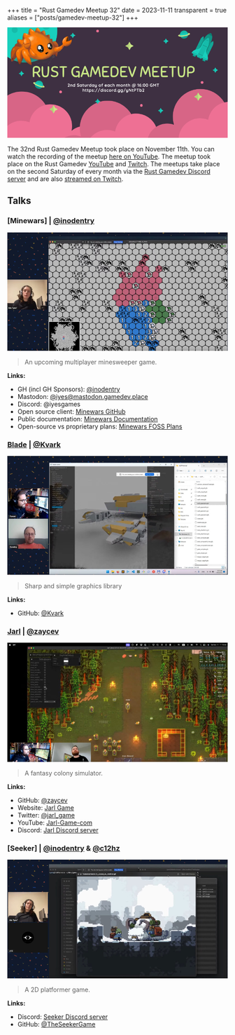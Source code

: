 +++
title = "Rust Gamedev Meetup 32"
date = 2023-11-11
transparent = true
aliases = ["posts/gamedev-meetup-32"]
+++

<!-- markdownlint-disable single-title heading-increment -->
<!-- markdownlint-disable no-blanks-blockquote no-emphasis-as-header -->
<!-- markdownlint-configure-file {"line-length": {"heading_line_length": 120}} -->

![Rust Gamedev Meetup](gamedev-meetup.png)

The 32nd Rust Gamedev Meetup took place on November 11th. You can watch the
recording of the meetup [here on YouTube][meetup-video]. The meetup took
place on the Rust Gamedev [YouTube][youtube-stream] and [Twitch][twitch-stream].
The meetups take place on the second Saturday of every month via the [Rust
Gamedev Discord server][rust-gamedev-discord] and are also [streamed on
Twitch][rust-gamedev-twitch].

[rust-gamedev-discord]: https://discord.gg/yNtPTb2
[rust-gamedev-twitch]: https://twitch.tv/rustgamedev
[meetup-video]: https://www.youtube.com/watch?v=MadryxOwjb8
[youtube-stream]: https://www.youtube.com/@RustGameDevelopment
[twitch-stream]: https://www.twitch.tv/RustGameDev

## Talks

### [Minewars] | [@inodentry]

![Minewars](minewars.jpg)

> An upcoming multiplayer minesweeper game.

**Links:**

- GH (incl GH Sponsors): [@inodentry]
- Mastodon: [@iyes@mastodon.gamedev.place]
- Discord: @iyesgames
- Open source client: [Minewars GitHub]
- Public documentation: [Minewars Documentation]
- Open-source vs proprietary plans: [Minewars FOSS Plans]

[@inodentry]: https://github.com/inodentry
[@iyes@mastodon.gamedev.place]: https://mastodon.gamedev.place/@iyes
[Minewars GitHub]: https://github.com/IyesGames/minewars
[Minewars Documentation]: https://iyes.games/minewars/book/
[Minewars FOSS Plans]: https://iyes.games/minewars/book/foss.html

### [Blade] | [@Kvark]

![Blade](blade.jpg)

> Sharp and simple graphics library

**Links:**

- GitHub: [@Kvark]

[@Kvark]: https://github.com/kvark
[Blade]: https://github.com/kvark/blade

### [Jarl][Jarl Game] | [@zaycev]

![Jarl](jarl.jpg)

> A fantasy colony simulator.

**Links:**

- GitHub: [@zaycev]
- Website: [Jarl Game]
- Twitter: [@jarl_game]
- YouTube: [Jarl-Game-com]
- Discord: [Jarl Discord server]

[@zaycev]: https://github.com/zaycev
[Jarl Game]: https://jarl-game.com/
[@jarl_game]: https://twitter.com/jarl_game
[Jarl-Game-com]: https://www.youtube.com/@Jarl-Game-com
[Jarl Discord server]: https://discord.com/invite/Dcwemjyfbb

### [Seeker] | [@inodentry] & [@c12hz]

![Seeker](theseeker.jpg)

> A 2D platformer game.

**Links:**

- Discord: [Seeker Discord server]
- GitHub: [@TheSeekerGame]

[@c12hz]: https://github.com/c12hz
[Seeker Discord server]: https://discord.gg/b7YRzMFzBN
[@TheSeekerGame]: https://github.com/TheSeekerGame/TheSeeker
